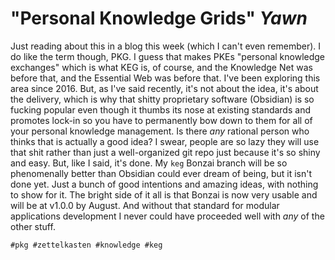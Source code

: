 # "Personal Knowledge Grids" *Yawn*

Just reading about this in a blog this week (which I can't even
remember). I do like the term though, PKG. I guess that makes PKEs
"personal knowledge exchanges" which is what KEG is, of course, and the
Knowledge Net was before that, and the Essential Web was before that.
I've been exploring this area since 2016. But, as I've said recently,
it's not about the idea, it's about the delivery, which is why that
shitty proprietary software (Obsidian) is so fucking popular even though
it thumbs its nose at existing standards and promotes lock-in so you
have to permanently bow down to them for all of your personal knowledge
management. Is there *any* rational person who thinks that is actually a
good idea? I swear, people are so lazy they will use that shit rather
than just a well-organized git repo just because it's so shiny and easy.
But, like I said, it's done. My `keg` Bonzai branch will be so
phenomenally better than Obsidian could ever dream of being, but it
isn't done yet. Just a bunch of good intentions and amazing ideas, with
nothing to show for it. The bright side of it all is that Bonzai is now
very usable and will be at v1.0.0 by August. And without that standard
for modular applications development I never could have proceeded well
with *any* of the other stuff.

    #pkg #zettelkasten #knowledge #keg
